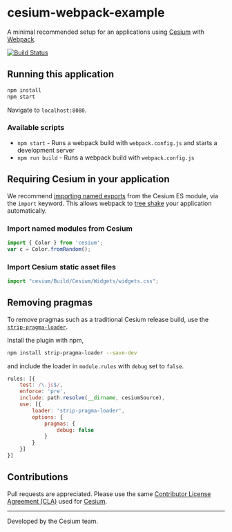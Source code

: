 # cesium-webpack-example

A minimal recommended setup for an applications using [Cesium](https://cesium.com) with [Webpack](https://webpack.js.org/concepts/).

[![Build Status](https://travis-ci.org/CesiumGS/cesium-webpack-example.svg?branch=using-custom-loader)](https://travis-ci.org/CesiumGS/cesium-webpack-example)

## Running this application

````sh
npm install
npm start
````

Navigate to `localhost:8080`.

### Available scripts

* `npm start` - Runs a webpack build with `webpack.config.js` and starts a development server
* `npm run build` - Runs a webpack build with `webpack.config.js`

## Requiring Cesium in your application

We recommend [importing named exports](https://developer.mozilla.org/en-US/docs/Web/JavaScript/Reference/Statements/import) from the Cesium ES module, via the `import` keyword. This allows webpack to [tree shake](https://webpack.js.org/guides/tree-shaking/) your application automatically.

### Import named modules from Cesium

````js
import { Color } from 'cesium';
var c = Color.fromRandom();
````

### Import Cesium static asset files

````js
import "cesium/Build/Cesium/Widgets/widgets.css";
````

## Removing pragmas

To remove pragmas such as a traditional Cesium release build, use the [`strip-pragma-loader`](https://www.npmjs.com/package/strip-pragma-loader).

Install the plugin with npm,

````sh
npm install strip-pragma-loader --save-dev
````

and include the loader in `module.rules` with `debug` set to `false`.

````js
rules: [{
	test: /\.js$/,
	enforce: 'pre',
	include: path.resolve(__dirname, cesiumSource),
	use: [{
		loader: 'strip-pragma-loader',
		options: {
		    pragmas: {
				debug: false
			}
		}
	}]
}]
````

## Contributions

Pull requests are appreciated. Please use the same [Contributor License Agreement (CLA)](https://github.com/CesiumGS/cesium/blob/master/CONTRIBUTING.md) used for [Cesium](https://cesium.com/).

---

Developed by the Cesium team.
